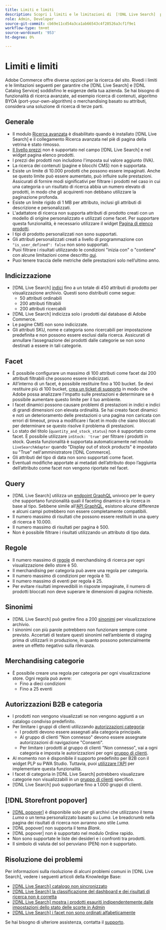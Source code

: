 ```yaml
---
title: Limiti e limiti
description: Scopri i limiti e le limitazioni di  [!DNL Live Search]  per garantire che soddisfi le esigenze della tua azienda.
role: Admin, Developer
source-git-commit: cb69e11cd54a3ca1ab66543c4f28526a3cf1f9e1
workflow-type: tm+mt
source-wordcount: '953'
ht-degree: 0%

---
```


# Limiti e limiti

Adobe Commerce offre diverse opzioni per la ricerca del sito. Rivedi i limiti e le limitazioni seguenti per garantire che [!DNL Live Search] e [!DNL Catalog Service] soddisfino le esigenze della tua azienda. Se hai bisogno di funzionalità di ricerca avanzate, ad esempio ricerca di contenuti, algoritmo BYOA (port-your-own-algorithm) o merchandising basato su attributi, considera una soluzione di ricerca di terze parti.

## Generale

- Il modulo [Ricerca avanzata](https://experienceleague.adobe.com/en/docs/commerce-admin/catalog/catalog/search/search) è disabilitato quando è installato [!DNL Live Search] e il collegamento Ricerca avanzata nel piè di pagina della vetrina è stato rimosso.
- [Il livello prezzi](https://experienceleague.adobe.com/en/docs/commerce-admin/catalog/products/pricing/product-price-tier) non è supportato nel campo [!DNL Live Search] e nel widget pagina elenco prodotti.
- I prezzi dei prodotti non includono l&#39;imposta sul valore aggiunto (IVA).
- La ricerca dei contenuti (pagine e blocchi CMS) non è supportata.
- Esiste un limite di 10.000 prodotti che possono essere impaginati. Anche se questo limite può essere aumentato, può influire sulle prestazioni. Assicurati di fornire modi significativi per filtrare i prodotti nel caso in cui una categoria o un risultato di ricerca abbia un numero elevato di prodotti, in modo che gli acquirenti non debbano utilizzare la paginazione profonda.
- Esiste un limite rigido di 1 MB per attributo, inclusi gli attributi di descrizione e personalizzati.
- L&#39;adattatore di ricerca non supporta attributi di prodotto creati con un modello di origine personalizzato e utilizzati come facet. Per supportare questa funzionalità, è necessario utilizzare il widget [Pagina di elenco prodotti](plp-styling.md).
- I tipi di prodotto personalizzati non sono supportati.
- Gli attributi personalizzati creati a livello di programmazione con `"is_user_defined": false` non sono supportati.
- Puoi filtrare i risultati utilizzando le condizioni &quot;inizia con&quot; o &quot;contiene&quot; con alcune limitazioni come descritto [qui](https://developer.adobe.com/commerce/services/graphql/live-search/product-search/#limitations).
- Puoi tenere traccia delle metriche delle prestazioni solo nell’ultimo anno.

## Indicizzazione

- [!DNL Live Search] [indici](indexing.md) fino a un totale di 450 attributi di prodotto per visualizzazione archivio. Questi sono distribuiti come segue:
   - 50 attributi ordinabili
   - 200 attributi filtrabili
   - 200 attributi ricercabili
- [!DNL Live Search] indicizza solo i prodotti dal database di Adobe Commerce.
- Le pagine CMS non sono indicizzate.
- Gli attributi SKU, nome e categoria sono ricercabili per impostazione predefinita e non possono essere esclusi dalla ricerca. Assicurati di annullare l’assegnazione dei prodotti dalle categorie se non sono destinati a essere in tali categorie.

## Facet

- È possibile configurare un massimo di 100 attributi come facet dai 200 attributi filtrabili che possono essere indicizzati.
- All’interno di un facet, è possibile restituire fino a 100 bucket. Se devi restituire più di 100 bucket, [crea un ticket di supporto](https://experienceleague.adobe.com/en/docs/commerce-knowledge-base/kb/help-center-guide/magento-help-center-user-guide) in modo che Adobe possa analizzare l&#39;impatto sulle prestazioni e determinare se è possibile aumentare questo limite per il tuo ambiente.
- I facet dinamici possono causare problemi di prestazioni in indici e indici di grandi dimensioni con elevata ordinalità. Se hai creato facet dinamici e noti un deterioramento delle prestazioni o una pagina non caricata con errori di timeout, prova a modificare i facet in modo che siano bloccati per determinare se questo risolve il problema di prestazioni.
- Lo stato del titolo (`quantity_and_stock_status`) non è supportato come facet. È possibile utilizzare `inStock: 'true'` per filtrare i prodotti in stock. Questa funzionalità è supportata automaticamente nel modulo `LiveSearchAdapter` quando &quot;Display out of stock products&quot; è impostato su &quot;True&quot; nell&#39;amministratore [!DNL Commerce].
- Gli attributi del tipo di data non sono supportati come facet.
- Eventuali modifiche apportate ai metadati dell’attributo dopo l’aggiunta dell’attributo come facet non vengono riportate nel facet.

## Query

- [!DNL Live Search] utilizza un [endpoint GraphQL](https://developer.adobe.com/commerce/services/graphql/live-search/) univoco per le query che supportano funzionalità quali il faceting dinamico e la ricerca in base al tipo. Sebbene simile all&#39;[API GraphQL](https://developer.adobe.com/commerce/webapi/graphql/), esistono alcune differenze e alcuni campi potrebbero non essere completamente compatibili.
- Il numero massimo di risultati che possono essere restituiti in una query di ricerca è 10.000.
- Il numero massimo di risultati per pagina è 500.
- Non è possibile filtrare i risultati utilizzando un attributo di tipo data.

## Regole

- Il numero massimo di [regole](rules.md) di merchandising di ricerca per ogni visualizzazione dello store è 50.
- Il merchandising per categoria può avere una regola per categoria.
- Il numero massimo di condizioni per regola è 10.
- Il numero massimo di eventi per regola è 25.
- Per evitare risultati imprevedibili in risposte impaginate, il numero di prodotti bloccati non deve superare le dimensioni di pagina richieste.

## Sinonimi

- [!DNL Live Search] può gestire fino a 200 [sinonimi](synonyms.md) per visualizzazione archivio.
- I sinonimi con più parole potrebbero non funzionare sempre come previsto. Accertati di testare questi sinonimi nell’ambiente di staging prima di utilizzarli in produzione, in quanto possono potenzialmente avere un effetto negativo sulla rilevanza.

## Merchandising categorie

- È possibile creare una regola per categoria per ogni visualizzazione store. Ogni regola può avere:
   - Fino a dieci condizioni
   - Fino a 25 eventi

## Autorizzazioni B2B e categoria

- I prodotti non vengono visualizzati se non vengono aggiunti a un catalogo condiviso predefinito.
- Per limitare i gruppi di clienti utilizzando [autorizzazioni categoria](https://experienceleague.adobe.com/en/docs/commerce-admin/catalog/categories/category-permissions):
   - I prodotti devono essere assegnati alla categoria principale.
   - Al gruppo di clienti &quot;Non connesso&quot; devono essere assegnate autorizzazioni di navigazione &quot;Consenti&quot;.
   - Per limitare i prodotti al gruppo di clienti &quot;Non connesso&quot;, vai a ogni categoria e imposta le autorizzazioni per ogni [gruppo di clienti](https://experienceleague.adobe.com/en/docs/commerce-admin/b2b/shared-catalogs/catalog-shared-manage).
- Al momento non è disponibile il supporto predefinito per B2B con il widget PLP su PWA Studio. Tuttavia, puoi [utilizzare l&#39;API](install.md#pwa-support) per implementare questa funzionalità.
- I facet di categoria in [!DNL Live Search] potrebbero visualizzare categorie non visualizzabili in un [gruppo di clienti](https://experienceleague.adobe.com/en/docs/commerce-admin/b2b/shared-catalogs/catalog-shared-manage) specifico.
- [!DNL Live Search] può supportare fino a 1.000 gruppi di clienti.

## [!DNL Storefront popover]

- [[!DNL popover]](storefront-popover.md) è disponibile solo per gli archivi che utilizzano il tema *Luma* o un tema personalizzato basato su *Luma*. Le breadcrumb nella pagina dei risultati di ricerca non avranno uno stile *Luma*.
- [!DNL popover] non supporta il tema *Blank*.
- [!DNL popover] non è supportato nel modulo Ordine rapido.
- Non sono supportate le liste dei desideri e i confronti tra prodotti.
- Il simbolo di valuta del sol peruviano (PEN) non è supportato.

## Risoluzione dei problemi

Per informazioni sulla risoluzione di alcuni problemi comuni in [!DNL Live Search], vedere i seguenti articoli della Knowledge Base:

- [[!DNL Live Search] catalogo non sincronizzato](https://experienceleague.adobe.com/en/docs/commerce-knowledge-base/kb/troubleshooting/miscellaneous/live-search-catalog-data-sync)
- [[!DNL Live Search] la classificazione del dashboard e dei risultati di ricerca non è corretta](https://experienceleague.adobe.com/en/docs/commerce-knowledge-base/kb/troubleshooting/miscellaneous/live-search-dashboard-ranking-incorrect)
- [[!DNL Live Search] mostra i prodotti esauriti indipendentemente dalle impostazioni dello stato delle scorte in Admin](https://experienceleague.adobe.com/en/docs/commerce-knowledge-base/kb/troubleshooting/miscellaneous/live-search-displays-out-of-stock-products)
- [[!DNL Live Search] i facet non sono ordinati alfabeticamente](https://experienceleague.adobe.com/en/docs/commerce-knowledge-base/kb/troubleshooting/miscellaneous/live-search-facets-not-sorted)

Se hai bisogno di ulteriore assistenza, contatta il [supporto](https://experienceleague.adobe.com/en/docs/commerce-knowledge-base/kb/help-center-guide/magento-help-center-user-guide).
